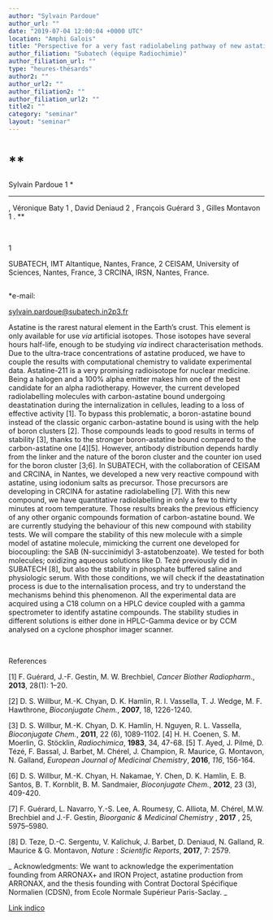 ```yaml
---
author: "Sylvain Pardoue"
author_url: ""
date: "2019-07-04 12:00:04 +0000 UTC"
location: "Amphi Galois"
title: "Perspective for a very fast radiolabeling pathway of new astatine compounds and comparaison studies in different medias "
author_filiation: "Subatech (équipe Radiochimie)"
author_filiation_url: ""
type: "heures-thésards"
author2: ""
author_url2: ""
author_filiation2: ""
author_filiation_url2: ""
title2: ""
category: "seminar" 
layout: "seminar"
---
```

# **

Sylvain Pardoue
1
*

****
, Véronique Baty
1
, David Deniaud
2
, François Guérard
3
, Gilles Montavon
1
.
**


 


1


SUBATECH, IMT Altantique, Nantes, France, 
2
CEISAM, University of Sciences, Nantes, France, 
3
CRCINA, IRSN, Nantes, France.


## 
 *e-mail:
 
[sylvain.pardoue@subatech.in2p3.fr](mailto:sylvain.pardoue@subatech.in2p3.fr)



Astatine is the rarest natural element in the Earth’s crust. This element is only available for use 
_via_
 artificial isotopes. Those isotopes have several hours half-life, enough to be studying 
_via_
 indirect characterisation methods. Due to the ultra-trace concentrations of astatine produced, we have to couple the results with computational chemistry to validate experimental data. Astatine-211 is a very promising radioisotope for nuclear medicine. Being a halogen and a 100% alpha emitter makes him one of the best candidate for an alpha radiotherapy. However, the current developed radiolabelling molecules with carbon-astatine bound undergoing deastatination during the internalization in cellules, leading to a loss of effective activity [1]. To bypass this problematic, a boron-astatine bound instead of the classic organic carbon-astatine bound is using with the help of boron clusters [2]. Those compounds leads to good results in terms of stability [3], thanks to the stronger boron-astatine bound compared to the carbon-astatine one [4][5]. However, antibody distribution depends hardly from the linker and the nature of the boron cluster and the counter ion used for the boron cluster [3;6]. In SUBATECH, with the collaboration of CEISAM and CRCINA, in Nantes, we developed a new very reactive compound with astatine, using iodonium salts as precursor. Those precursors are developing in CRCINA for astatine radiolabelling [7]. With this new compound, we have quantitative radiolabelling in only a few to thirty minutes at room temperature. Those results breaks the previous efficiency of any other organic compounds formation of carbon-astatine bound. We are currently studying the behaviour of this new compound with stability tests. We will compare the stability of this new molecule with a simple model of astatine molecule, mimicking the current one developed for biocoupling: the SAB (N-succinimidyl 3-astatobenzoate). We tested for both molecules; oxidizing aqueous solutions like D. Tezé previously did in SUBATECH [8], but also the stability in phosphate buffered saline and physiologic serum. With those conditions, we will check if the deastatination process is due to the internalisation process, and try to understand the mechanisms behind this phenomenon. All the experimental data are acquired using a C18 column on a HPLC device coupled with a gamma spectrometer to identify astatine compounds. The stability studies in different solutions is either done in HPLC-Gamma device or by CCM analysed on a cyclone phosphor imager scanner.



 



References



[1] F. Guérard, J.-F. Gestin, M. W. Brechbiel, _Cancer Biother Radiopharm_., **2013**, 28(1): 1–20.



[2] D. S. Willbur, M.-K. Chyan, D. K. Hamlin, R. l. Vassella, T. J. Wedge, M. F. Hawthrone, _Bioconjugate Chem._, **2007**, 18, 1226-1240.



[3] D. S. Willbur, M.-K. Chyan, D. K. Hamlin, H. Nguyen, R. L. Vassella, _Bioconjugate Chem._, **2011**, 22 (6), 1089-1102. [4] H. H. Coenen, S. M. Moerlin, G. Stöcklin, _Radiochimica_, **1983**, 34, 47-68. [5] T. Ayed, J. Pilmé, D. Tézé, F. Bassal, J. Barbet, M. Chérel, J. Champion, R. Maurice, G. Montavon, N. Galland, _European Journal of Medicinal Chemistry_, **2016**, _116_, 156-164.



[6] D. S. Willbur, M.-K. Chyan, H. Nakamae, Y. Chen, D. K. Hamlin, E. B. Santos, B. T. Kornblit, B. M. Sandmaier, _Bioconjugate Chem._, **2012**, 23 (3), 409-420.



[7] F. Guérard, L. Navarro, Y.-S. Lee, A. Roumesy, C. Alliota, M. Chérel, M.W. Brechbiel and J.-F. Gestin, 
_Bioorganic &amp; Medicinal Chemistry_
, 
**2017**
, 25, 5975–5980.



[8] D. Teze, D.-C. Sergentu, V. Kalichuk, J. Barbet, D. Deniaud, N. Galland, R. Maurice &amp; G. Montavon, _Nature_ : _Scientific Reports_, **2017**, 7: 2579.


_
Acknowledgments: We want to acknowledge the experimentation founding from ARRONAX+ and IRON Project, astatine production from ARRONAX, and the thesis founding with Contrat Doctoral Spécifique Normalien (CDSN), from Ecole Normale Supérieur Paris-Saclay.
_

[Link indico](https://indico.in2p3.fr/event/19451/)
